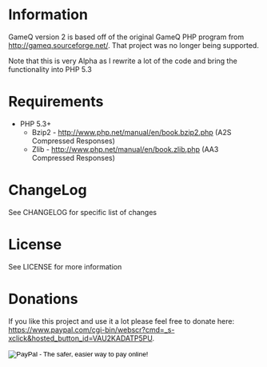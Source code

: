 Information
===========
GameQ version 2 is based off of the original GameQ PHP program from http://gameq.sourceforge.net/.  That project was no longer being supported.

Note that this is very Alpha as I rewrite a lot of the code and bring the functionality into PHP 5.3

Requirements
============
* PHP 5.3+
	* Bzip2 - http://www.php.net/manual/en/book.bzip2.php (A2S Compressed Responses)
	* Zlib - http://www.php.net/manual/en/book.zlib.php (AA3 Compressed Responses)

ChangeLog
=========
See CHANGELOG for specific list of changes

License
=======
See LICENSE for more information

Donations
=========
If you like this project and use it a lot please feel free to donate here: https://www.paypal.com/cgi-bin/webscr?cmd=_s-xclick&hosted_button_id=VAU2KADATP5PU.

<form action="https://www.paypal.com/cgi-bin/webscr" method="post">
<input type="hidden" name="cmd" value="_s-xclick">
<input type="hidden" name="hosted_button_id" value="VAU2KADATP5PU">
<input type="image" src="https://www.paypalobjects.com/en_US/i/btn/btn_donateCC_LG.gif" border="0" name="submit" alt="PayPal - The safer, easier way to pay online!">
<img alt="" border="0" src="https://www.paypalobjects.com/en_US/i/scr/pixel.gif" width="1" height="1">
</form>
